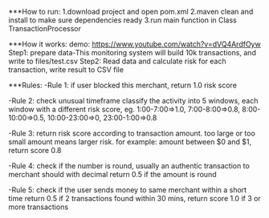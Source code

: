 ***How to run:
1.download project and open pom.xml
2.maven clean and install to make sure dependencies ready
3.run main function in Class TransactionProcessor

***How it works:
demo: https://www.youtube.com/watch?v=dVQ4ArdfOyw
Step1: prepare data-This monitoring system will build 10k transactions,
       and write to files/test.csv
Step2: Read data and calculate risk for each transaction, write result to CSV file


***Rules:
-Rule 1: if user blocked this merchant, return 1.0 risk score

-Rule 2: check unusual timeframe
        classify the activity into 5 windows, each window with a different risk score,
        eg. 1:00-7:00=>1.0, 7:00-8:00=>0.8, 8:00-10:00=>0.5, 10:00-23:00=>0, 23:00-1:00=>0.8

-Rule 3: return risk score according to transaction amount.
        too large or too small amount means larger risk.
        for example: amount between $0 and $1, return score 0.8

-Rule 4: check if the number is round, usually an authentic transaction to merchant should with decimal
        return 0.5 if the amount is round

-Rule 5: check if the user sends money to same merchant within a short time
        return 0.5 if 2 transactions found within 30 mins, return score 1.0 if 3 or more transactions
